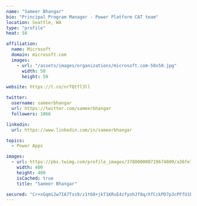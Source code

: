 ```yaml
---
name: "Sameer Bhangar"
bio: "Principal Program Manager - Power Platform CAT team"
location: Seattle, WA
type: "profile"
heat: 58

affiliation:
  name: Microsoft
  domain: microsoft.com
  images:
    - url: "/assets/images/organizations/microsoft.com-50x50.jpg"
      width: 50
      height: 50

website: https://t.co/nrTQtfl3ll

twitter:
  username: sameerbhangar
  url: https://twitter.com/sameerbhangar
  followers: 1066

linkedin:
  url: https://www.linkedin.com/in/sameerbhangar

topics:
  - Power Apps

images:
  - url: https://pbs.twimg.com/profile_images/378800000719674009/a36fe7ddfab1778b76e5793772e43798_400x400.jpeg
    width: 400
    height: 400
    isCached: true
    title: "Sameer Bhangar"

secured: "Cr+xGqmi2w7IA7Tss9/z1t68+jkT1KRuE4zfyohJf8q/XfCckPD7p3cPFfU1bN+fKKaosZFiTdD6euXzv/t8vbpTJzGraYASOnKpEu7/DHVLd9DNoGsFI/LtAf1TEkw1yWgqc6u4dclDlOaj/iYz0nnryfFZ4bamXSkhM44IWMEZsablN+4Wa3XQiErZVKN754HYert4QbQJupuouvfRoTvgZKsRAwuxayp2iNqXBSI2JosFlyAcCAJkjESynKdEv9T61AOljQyA/7R63/Vb1mEcq0/9vWYOGWllywsboRQPRoTm4sjAsMhlqhY3BN+tUmeYA+8w42bi94aiaYwKoYYQ3FQj+j3UXbQXQjZlAAOJuG8P9NrpeWrDOqfwKVewnsE4qruoXWa7Aoza4FsSTU+dh15gG3LjzRprcT9jwrE=;otD4dCeP6O20iHfypJmxFw=="
---
```


